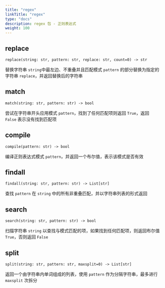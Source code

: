 ```yaml
---
title: "regex"
linkTitle: "regex"
type: "docs"
description: regex 包 - 正则表达式
weight: 100
---
```


## replace

`replace(string: str, pattern: str, replace: str, count=0) -> str`

替换字符串 `string`中最左边、不重叠并且匹配模式 `pattern` 的部分替换为指定的字符串 `replace`，并返回替换后的字符串

## match

`match(string: str, pattern: str) -> bool`

尝试在字符串开头应用模式 `pattern`，找到了任何匹配项则返回 `True`，返回 `False` 表示没有找到匹配项

## compile

`compile(pattern: str) -> bool`

编译正则表达式模式 `pattern`，并返回一个布尔值，表示该模式是否有效

## findall

`findall(string: str, pattern: str) -> List[str]`

查找 `pattern` 在 `string` 中的所有非重叠匹配，并以字符串列表的形式返回

## search

`search(string: str, pattern: str) -> bool`

扫描字符串 `string` 以查找与模式匹配的项，如果找到任何匹配项，则返回布尔值 `True`，否则返回 `False`

## split

`split(string: str, pattern: str, maxsplit=0) -> List[str]`

返回一个由字符串内单词组成的列表，使用 `pattern` 作为分隔字符串，最多进行 `maxsplit` 次拆分

